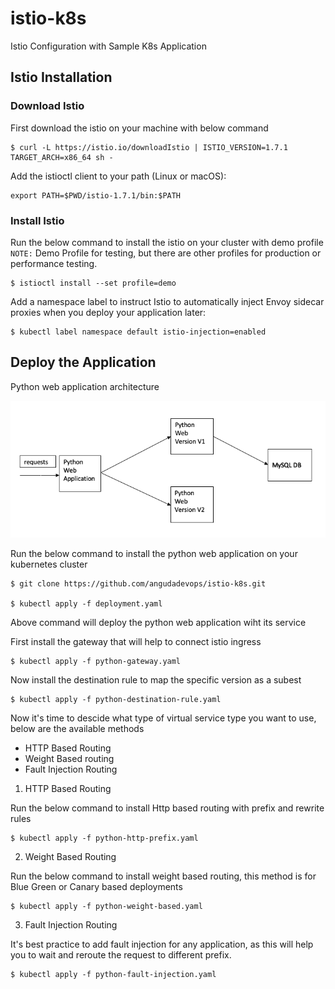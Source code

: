 # istio-k8s
Istio Configuration with Sample K8s Application 

## Istio Installation

### Download Istio 

First download the istio on your machine with below command 
```
$ curl -L https://istio.io/downloadIstio | ISTIO_VERSION=1.7.1 TARGET_ARCH=x86_64 sh - 
```

Add the istioctl client to your path (Linux or macOS):
```
export PATH=$PWD/istio-1.7.1/bin:$PATH
```
### Install Istio

Run the below command to install the istio on your cluster with demo profile
`NOTE:` Demo Profile for testing, but there are other profiles for production or performance testing.

```
$ istioctl install --set profile=demo
```

Add a namespace label to instruct Istio to automatically inject Envoy sidecar proxies when you deploy your application later:

```
$ kubectl label namespace default istio-injection=enabled
```

## Deploy the Application

Python web application architecture 

![python-web-application](istio-python-example.png)

Run the below command to install the python web application on your kubernetes cluster 

```
$ git clone https://github.com/angudadevops/istio-k8s.git

$ kubectl apply -f deployment.yaml
```

Above command will deploy the python web application wiht its service 

First install the gateway that will help to connect istio ingress 

```
$ kubectl apply -f python-gateway.yaml
```

Now install the destination rule to map the specific version as a subest

```
$ kubectl apply -f python-destination-rule.yaml
```

Now it's time to descide what type of virtual service type you want to use, below are the available methods

- HTTP Based Routing 
- Weight Based routing 
- Fault Injection Routing

1. HTTP Based Routing 

Run the below command to install Http based routing with prefix and rewrite rules

```
$ kubectl apply -f python-http-prefix.yaml
```

2. Weight Based Routing 

Run the below command to install weight based routing, this method is for Blue Green or Canary based deployments

```
$ kubectl apply -f python-weight-based.yaml
```

3. Fault Injection Routing 

It's best practice to add fault injection for any application, as this will help you to wait and reroute the request to different prefix. 

```
$ kubectl apply -f python-fault-injection.yaml
```
